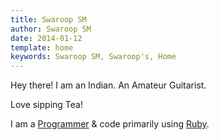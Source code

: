 ```yaml
---
title: Swaroop SM
author: Swaroop SM
date: 2014-01-12
template: home
keywords: Swaroop SM, Swaroop's, Home
---
```

Hey there! I am an Indian. An Amateur Guitarist.

Love sipping Tea!

I am a [Programmer](http://en.wikipedia.org/wiki/Programmer) & code primarily using [Ruby](http://ruby-lang.org).
